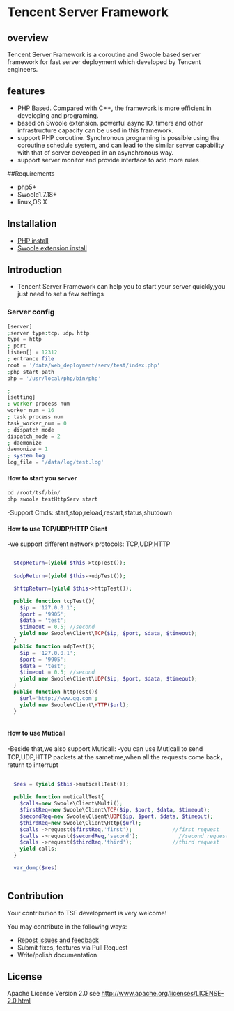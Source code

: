 Tencent Server Framework
=======================

## overview

Tencent Server Framework is a coroutine and Swoole based server framework for fast server deployment which developed by Tencent engineers.


## features

- PHP Based. Compared with C++, the framework is more efficient in developing and programing.
- based on Swoole extension. powerful async IO, timers and other infrastructure capacity can be used in this framework.
- support PHP coroutine. Synchronous programing is possible using the coroutine schedule system, and can lead to the similar server capability with that of server deveoped in an asynchronous way.
- support server monitor and provide interface to add more rules 


##Requirements

- php5+ 
- Swoole1.7.18+
- linux,OS X

## Installation
- [PHP install](https://github.com/php/php-src)
- [Swoole extension install](https://github.com/swoole/swoole-src)

## Introduction

- Tencent Server Framework can help you to start your server quickly,you just need to set a few settings

### Server config
```php
[server]
;server type:tcp，udp，http
type = http
; port
listen[] = 12312
; entrance file
root = '/data/web_deployment/serv/test/index.php'
;php start path
php = '/usr/local/php/bin/php'

;
[setting]
; worker process num
worker_num = 16
; task process num
task_worker_num = 0
; dispatch mode
dispatch_mode = 2
; daemonize
daemonize = 1
; system log
log_file = '/data/log/test.log'

```
#### How to start you server
```php
cd /root/tsf/bin/
php swoole testHttpServ start

```
-Support Cmds: start,stop,reload,restart,status,shutdown

#### How to use TCP/UDP/HTTP Client
-we support different network protocols: TCP,UDP,HTTP

```php

  $tcpReturn=(yield $this->tcpTest());
  
  $udpReturn=(yield $this->udpTest());

  $httpReturn=(yield $this->httpTest());

  public function tcpTest(){
    $ip = '127.0.0.1';
    $port = '9905';
    $data = 'test';
    $timeout = 0.5; //second
    yield new Swoole\Client\TCP($ip, $port, $data, $timeout);
  }
  public function udpTest(){
    $ip = '127.0.0.1';
    $port = '9905';
    $data = 'test';
    $timeout = 0.5; //second
    yield new Swoole\Client\UDP($ip, $port, $data, $timeout);
  }
  public function httpTest(){
    $url='http://www.qq.com';
    yield new Swoole\Client\HTTP($url);
  }



```

#### How to use Muticall
-Beside that,we also support Muticall:
-you can use Muticall to send TCP,UDP,HTTP packets at the sametime,when all the requests come back，return to interrupt

```php
  
  $res = (yield $this->muticallTest());
  
  public function muticallTest{
    $calls=new Swoole\Client\Multi();
    $firstReq=new Swoole\Client\TCP($ip, $port, $data, $timeout);
    $secondReq=new Swoole\Client\UDP($ip, $port, $data, $timeout);
    $thirdReq=new Swoole\Client\Http($url);
    $calls ->request($firstReq,'first');             //first request
    $calls ->request($secondReq,'second');             //second request
    $calls ->request($thirdReq,'third');             //third request
    yield calls;
  }

  var_dump($res)
  
```



## Contribution

Your contribution to TSF development is very welcome!

You may contribute in the following ways:

* [Repost issues and feedback](https://github.com/tencent-php/tsf/issues)
* Submit fixes, features via Pull Request
* Write/polish documentation


## License
Apache License Version 2.0 see http://www.apache.org/licenses/LICENSE-2.0.html
